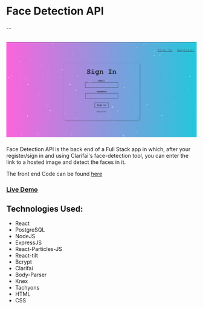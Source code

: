 # Face Detection API
--

![Face Detection API](/screenshot.png)
--

Face Detection API is the back end of a Full Stack app in which, after your register/sign in and using Clarifai's face-detection tool, you can enter the link to a hosted image and detect the faces in it.

The front end Code can be found [here](https://github.com/francofle/face-detection)

### [Live Demo](https://smart-brain-kenobi.herokuapp.com/)

Technologies Used:
--
* React
* PostgreSQL
* NodeJS
* ExpressJS
* React-Particles-JS
* React-tilt
* Bcrypt
* Clarifai
* Body-Parser
* Knex
* Tachyons
* HTML
* CSS